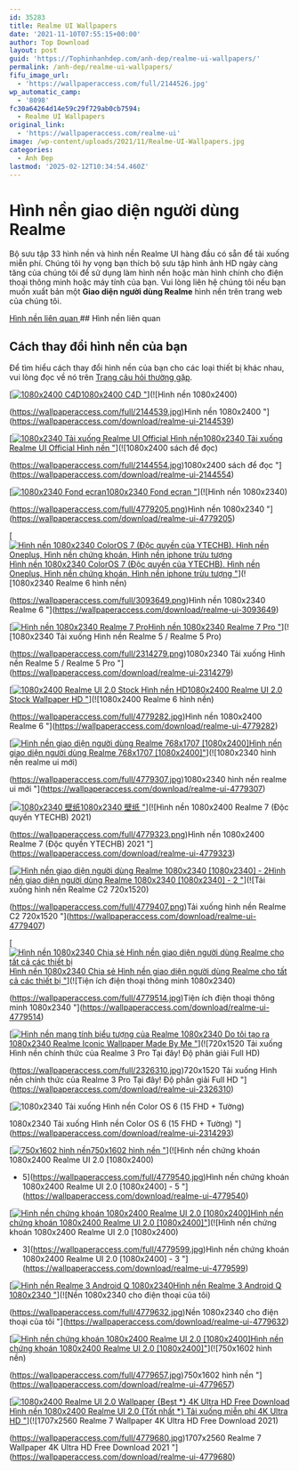 ```yaml
---
id: 35283
title: Realme UI Wallpapers
date: '2021-11-10T07:55:15+00:00'
author: Top Download
layout: post
guid: 'https://Tophinhanhdep.com/anh-dep/realme-ui-wallpapers/'
permalink: /anh-dep/realme-ui-wallpapers/
fifu_image_url:
  - 'https://wallpaperaccess.com/full/2144526.jpg'
wp_automatic_camp:
  - '8098'
fc30a64264d14e59c29f729ab0cb7594:
  - Realme UI Wallpapers
original_link:
  - 'https://wallpaperaccess.com/realme-ui'
image: /wp-content/uploads/2021/11/Realme-UI-Wallpapers.jpg
categories:
  - Ảnh Đẹp
lastmod: '2025-02-12T10:34:54.460Z'
---
```

# Hình nền giao diện người dùng Realme

Bộ sưu tập 33 hình nền và hình nền Realme UI hàng đầu có sẵn để tải xuống miễn phí. Chúng tôi hy vọng bạn thích bộ sưu tập hình ảnh HD ngày càng tăng của chúng tôi để sử dụng làm hình nền hoặc màn hình chính cho điện thoại thông minh hoặc máy tính của bạn. Vui lòng liên hệ chúng tôi nếu bạn muốn xuất bản một **Giao diện người dùng Realme** hình nền trên trang web của chúng tôi.

[Hình nền liên quan ](#related) ## Hình nền liên quan

## Cách thay đổi hình nền của bạn

Để tìm hiểu cách thay đổi hình nền của bạn cho các loại thiết bị khác nhau, vui lòng đọc về nó trên [Trang câu hỏi thường gặp](https://tophinhanhdep.com/faq/).

  
[[![1080x2400 C4D](https://wallpaperaccess.com/full/2144526.jpg)1080x2400 C4D "](https://wallpaperaccess.com/download/realme-ui-2144526)](![Hình nền 1080x2400)

(https://wallpaperaccess.com/full/2144539.jpg)Hình nền 1080x2400 "](https://wallpaperaccess.com/download/realme-ui-2144539)

[[![1080x2340 Tải xuống Realme UI Official Hình nền](https://wallpaperaccess.com/full/2326514.jpg)1080x2340 Tải xuống Realme UI Official Hình nền "](https://wallpaperaccess.com/download/realme-ui-2326514)](![1080x2400 sách để đọc)

(https://wallpaperaccess.com/full/2144554.jpg)1080x2400 sách để đọc "](https://wallpaperaccess.com/download/realme-ui-2144554)

[[![1080x2340 Fond ecran](https://wallpaperaccess.com/full/4779203.png)1080x2340 Fond ecran "](https://wallpaperaccess.com/download/realme-ui-4779203)](![Hình nền 1080x2340)

(https://wallpaperaccess.com/full/4779205.png)Hình nền 1080x2340 "](https://wallpaperaccess.com/download/realme-ui-4779205)

[[![Hình nền 1080x2340 ColorOS 7 (Độc quyền của YTECHB).  Hình nền Oneplus, Hình nền chứng khoán, Hình nền iphone trừu tượng](https://wallpaperaccess.com/full/2617273.png)Hình nền 1080x2340 ColorOS 7 (Độc quyền của YTECHB). Hình nền Oneplus, Hình nền chứng khoán, Hình nền iphone trừu tượng "](https://wallpaperaccess.com/download/realme-ui-2617273)](![1080x2340 Realme 6 hình nền)

(https://wallpaperaccess.com/full/3093649.png)Hình nền 1080x2340 Realme 6 "](https://wallpaperaccess.com/download/realme-ui-3093649)

[[![Hình nền 1080x2340 Realme 7 Pro](https://wallpaperaccess.com/full/4779227.jpg)Hình nền 1080x2340 Realme 7 Pro "](https://wallpaperaccess.com/download/realme-ui-4779227)](![1080x2340 Tải xuống Hình nền Realme 5 / Realme 5 Pro)

(https://wallpaperaccess.com/full/2314279.png)1080x2340 Tải xuống Hình nền Realme 5 / Realme 5 Pro "](https://wallpaperaccess.com/download/realme-ui-2314279)

[[![1080x2400 Realme UI 2.0 Stock Hình nền HD](https://wallpaperaccess.com/full/4779228.jpg)1080x2400 Realme UI 2.0 Stock Wallpaper HD "](https://wallpaperaccess.com/download/realme-ui-4779228)](![1080x2400 Realme 6 hình nền)

(https://wallpaperaccess.com/full/4779282.jpg)Hình nền 1080x2400 Realme 6 "](https://wallpaperaccess.com/download/realme-ui-4779282)

[[![Hình nền giao diện người dùng Realme 768x1707 [1080x2400]](https://wallpaperaccess.com/full/4779283.jpg)Hình nền giao diện người dùng Realme 768x1707 \[1080x2400\]"](https://wallpaperaccess.com/download/realme-ui-4779283)](![1080x2340 hình nền realme ui mới)

(https://wallpaperaccess.com/full/4779307.jpg)1080x2340 hình nền realme ui mới "](https://wallpaperaccess.com/download/realme-ui-4779307)

[[![1080x2340 壁纸](https://wallpaperaccess.com/full/4779321.png)1080x2340 壁纸 "](https://wallpaperaccess.com/download/realme-ui-4779321)](![Hình nền 1080x2400 Realme 7 (Độc quyền YTECHB) 2021)

(https://wallpaperaccess.com/full/4779323.png)Hình nền 1080x2400 Realme 7 (Độc quyền YTECHB) 2021 "](https://wallpaperaccess.com/download/realme-ui-4779323)

[[![Hình nền giao diện người dùng Realme 1080x2340 [1080x2340] - 2](https://wallpaperaccess.com/full/4779332.jpg)Hình nền giao diện người dùng Realme 1080x2340 \[1080x2340\] - 2 "](https://wallpaperaccess.com/download/realme-ui-4779332)](![Tải xuống hình nền Realme C2 720x1520)

(https://wallpaperaccess.com/full/4779407.png)Tải xuống hình nền Realme C2 720x1520 "](https://wallpaperaccess.com/download/realme-ui-4779407)

[[![Hình nền 1080x2340 Chia sẻ Hình nền giao diện người dùng Realme cho tất cả các thiết bị](https://wallpaperaccess.com/full/4779454.jpg)Hình nền 1080x2340 Chia sẻ Hình nền giao diện người dùng Realme cho tất cả các thiết bị "](https://wallpaperaccess.com/download/realme-ui-4779454)](![Tiện ích điện thoại thông minh 1080x2340)

(https://wallpaperaccess.com/full/4779514.jpg)Tiện ích điện thoại thông minh 1080x2340 "](https://wallpaperaccess.com/download/realme-ui-4779514)

[[![Hình nền mang tính biểu tượng của Realme 1080x2340 Do tôi tạo ra](https://wallpaperaccess.com/full/3679275.png)1080x2340 Realme Iconic Wallpaper Made By Me "](https://wallpaperaccess.com/download/realme-ui-3679275)](![720x1520 Tải xuống Hình nền chính thức của Realme 3 Pro Tại đây!  Độ phân giải Full HD)

(https://wallpaperaccess.com/full/2326310.jpg)720x1520 Tải xuống Hình nền chính thức của Realme 3 Pro Tại đây! Độ phân giải Full HD "](https://wallpaperaccess.com/download/realme-ui-2326310)

[![1080x2340 Tải xuống Hình nền Color OS 6 (15 FHD + Tường)](https://wallpaperaccess.com/full/2314293.jpg)

1080x2340 Tải xuống Hình nền Color OS 6 (15 FHD + Tường) "](https://wallpaperaccess.com/download/realme-ui-2314293)

[[![750x1602 hình nền](https://wallpaperaccess.com/full/4779538.jpg)750x1602 hình nền "](https://wallpaperaccess.com/download/realme-ui-4779538)](![Hình nền chứng khoán 1080x2400 Realme UI 2.0 [1080x2400)

 - 5](https://wallpaperaccess.com/full/4779540.jpg)Hình nền chứng khoán 1080x2400 Realme UI 2.0 \[1080x2400\] - 5 "](https://wallpaperaccess.com/download/realme-ui-4779540)

[[![Hình nền chứng khoán 1080x2400 Realme UI 2.0 [1080x2400]](https://wallpaperaccess.com/full/4779594.jpg)Hình nền chứng khoán 1080x2400 Realme UI 2.0 \[1080x2400\]"](https://wallpaperaccess.com/download/realme-ui-4779594)](![Hình nền chứng khoán 1080x2400 Realme UI 2.0 [1080x2400)

 - 3](https://wallpaperaccess.com/full/4779599.jpg)Hình nền chứng khoán 1080x2400 Realme UI 2.0 \[1080x2400\] - 3 "](https://wallpaperaccess.com/download/realme-ui-4779599)

[[![Hình nền Realme 3 Android Q 1080x2340](https://wallpaperaccess.com/full/2326462.jpg)Hình nền Realme 3 Android Q 1080x2340 "](https://wallpaperaccess.com/download/realme-ui-2326462)](![Nền 1080x2340 cho điện thoại của tôi)

(https://wallpaperaccess.com/full/4779632.jpg)Nền 1080x2340 cho điện thoại của tôi "](https://wallpaperaccess.com/download/realme-ui-4779632)

[[![Hình nền chứng khoán 1080x2400 Realme UI 2.0 [1080x2400]](https://wallpaperaccess.com/full/4779650.jpg)Hình nền chứng khoán 1080x2400 Realme UI 2.0 \[1080x2400\]"](https://wallpaperaccess.com/download/realme-ui-4779650)](![750x1602 hình nền)

(https://wallpaperaccess.com/full/4779657.jpg)750x1602 hình nền "](https://wallpaperaccess.com/download/realme-ui-4779657)

[[![1080x2400 Realme UI 2.0 Wallpaper {Best *} 4K Ultra HD Free Download](https://wallpaperaccess.com/full/4779663.jpg)Hình nền 1080x2400 Realme UI 2.0 {Tốt nhất \*} Tải xuống miễn phí 4K Ultra HD "](https://wallpaperaccess.com/download/realme-ui-4779663)](![1707x2560 Realme 7 Wallpaper 4K Ultra HD Free Download 2021)

(https://wallpaperaccess.com/full/4779680.jpg)1707x2560 Realme 7 Wallpaper 4K Ultra HD Free Download 2021 "](https://wallpaperaccess.com/download/realme-ui-4779680)

